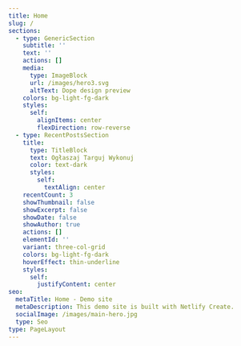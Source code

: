 ```yaml
---
title: Home
slug: /
sections:
  - type: GenericSection
    subtitle: ''
    text: ''
    actions: []
    media:
      type: ImageBlock
      url: /images/hero3.svg
      altText: Dope design preview
    colors: bg-light-fg-dark
    styles:
      self:
        alignItems: center
        flexDirection: row-reverse
  - type: RecentPostsSection
    title:
      type: TitleBlock
      text: Ogłaszaj Targuj Wykonuj
      color: text-dark
      styles:
        self:
          textAlign: center
    recentCount: 3
    showThumbnail: false
    showExcerpt: false
    showDate: false
    showAuthor: true
    actions: []
    elementId: ''
    variant: three-col-grid
    colors: bg-light-fg-dark
    hoverEffect: thin-underline
    styles:
      self:
        justifyContent: center
seo:
  metaTitle: Home - Demo site
  metaDescription: This demo site is built with Netlify Create.
  socialImage: /images/main-hero.jpg
  type: Seo
type: PageLayout
---
```

